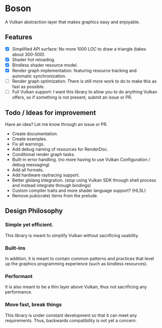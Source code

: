 # Boson

A Vulkan abstraction layer that makes graphics easy and enjoyable.

## Features

- [x] Simplified API surface: No more 1000 LOC to draw a triangle (takes about 300-500).
- [x] Shader hot reloading.
- [x] Bindless shader resource model.
- [x] Render graph implementation: featuring resource tracking and automatic synchronization.
- [ ] Render graph optimization: There is still more work to do to make this as fast as possible.
- [ ] Full Vulkan support: I want this library to allow you to do anything Vulkan offers, so if something is not present, submit an issue or PR.

## Todo / Ideas for improvement

Have an idea? Let me know through an issue or PR.

- Create documentation.
- Create examples.
- Fix all warnings.
- Add debug naming of resources for RenderDoc.
- Conditional render graph tasks.
- Built-in error handling. (no more having to use Vulkan Configuration / debug messaging)
- Add all formats.
- Add hardware raytracing support.
- Better glslang integration. (stop using Vulkan SDK through shell process and instead integrate through bindings)
- Custom compiler traits and more shader language support? (HLSL)
- Remove pub(crate) items from the prelude.

## Design Philosophy

### Simple yet efficient.

This library is meant to simplify Vulkan without sacrificing usability.

### Built-ins

In addition, it is meant to contain common patterns and practices that level up the graphics programming experience (such as bindless resources).

### Performant

It is also meant to be a thin layer above Vulkan, thus not sacrificing any performance.

### Move fast, break things

This library is under constant development so that it can meet any requirements. Thus, backwards compatibility is not yet a concern.

